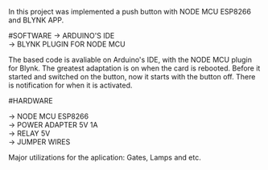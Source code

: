 In this project was implemented a push button with NODE MCU ESP8266 and BLYNK APP.

#SOFTWARE
-> ARDUINO'S IDE <br>
-> BLYNK PLUGIN FOR NODE MCU <br>

The based code is avaliable on Arduino's IDE, with the NODE MCU plugin for Blynk. The greatest adaptation is on when the card is rebooted. 
Before it started and switched on the button, now it starts with the button off. There is notification for when it is activated.

#HARDWARE 

-> NODE MCU ESP8266 <br>
-> POWER ADAPTER 5V 1A <br>
-> RELAY 5V <br>
-> JUMPER WIRES <br> 


Major utilizations for the aplication: Gates, Lamps and etc.
